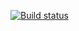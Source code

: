[![Build status](https://ci.appveyor.com/api/projects/status/dxeu3tipp4lq6iw4?svg=true)](https://ci.appveyor.com/project/AnastasiaBorisovna/app-order)
